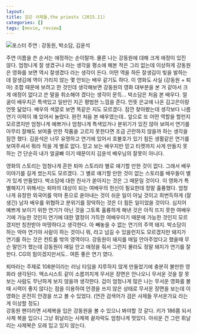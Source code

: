```yaml
---
layout: 
title: 검은 사제들,the priests (2015.11)
categories: []
tags: [movie, review]
---
```

![포스터](https://lh3.googleusercontent.com/-5qsRnD9T9ds/VkgVxn91WfI/AAAAAAAAAZI/fnZQHHV_ypE/s512-Ic42/20151115001000_0_99_20151115131705.jpg)
주연 : 강동원, 박소담, 김윤석

주연 이름을 쓴 순서는 애정하는 순이랄까. 물론 나는 강동원에 대해 크게 애정이 있진 않다. 엄청나게 잘 생겼구나 라는 생각을 평소에 해본 적은 그리 없는데 이상하게 강동원은 영화를 보면 역시 잘생겼다 라는 생각이 든다. 어떤 역을 하든 잘생김이 빛을 발하는데 잘생김에 역이 가리지 않는 몇 안되는 배우 같기도 하다. 이 영화도 사실 (강동원 + 퇴마) 조합 때문에 보려고 한 것인데 생각해보면 강동원의 영화 대부분을 본 거 같아서 크게 애정이 없다고 쓴 말을 취소해야 겠다는 생각이 문득... 박소담은 처음 본 배우다. 얼굴이 배우치곤 특색있고 일반인 치곤 평범한 느낌을 준다. 언뜻 은교에 나온 김고은이랑 언뜻 닮았다. 배우의 색깔로 보면 똑같은 지도 모르겠다. 잠깐 찾아봤는데 생각보다 나름 연기 이력이 꽤 있어서 놀랐다. 완전 처음 본 배우였는데.. 앞으로 또 어떤 역할을 할런지 모르겠지만 엄청나게 예쁘거나 엄청나게 특색있거나 분위기가 있진 않아 보여서 연기를 아무리 잘해도 보여줄 만한 작품을 고르지 못한다면 조금 곤란하지 않을까 하는 생각을 잠깐 했다. 김윤석은 너무 유명하고 연기에 있어서 호불호가 있기 힘든 생활같은 연기를 보여주셔서 뭐라 적을 게 별로 없다. 믿고 보는 배우지만 믿고 티켓까지 사게 만들지 못하는 건 단순히 내가 얼굴빠 이기 때문이지 김윤석 배우님의 잘못이 아니다.    

영화의 스토리는 엄청나게 흔한 퇴마 스토리라 별로 얘기할 만한 것이 없다. 그래서 배우 이야기를 길게 썼는지도 모르겠다. 그 별로 얘기할 만한 것이 없는 스토리를 배우들이 별거 있게 만들었다. 박소담에 대한 찬사가 쏟아지는 것은 그 때문일 것이다. 이 영화가 특별해지기 위해서는 퇴마의 대상이 되는 여배우의 헌신이 필요한데 정말 훌륭했다. 엄청나게 유창한 외국어를 악마 톤으로 쏟아내는 것이 쉬운 일이 아닐 것이고 희번득하게 (잘생긴) 남자 배우를 위협하고 분위기를 장악하는 것은 더 힘든 일이었을 것이다. 심지어 예쁘게 보이기 위한 연기가 아닌 것을 그토록 훌륭하게 해낸 것은 아직 뜨지 못한 여배우기에 가능한 것인지 연기에 대한 열정이 가득한 여배우이기 때문에 가능한 것인지 모르겠지만 칭찬받아 마땅하다고 생각한다. 아 빼놓을 수 없는 연기의 주역 돼지. 박소담이 하는 악마 연기야 사람이 하는 것이니 뭐, 라고 넘길 수 있을런지도 모르겠지만 돼지가 연기를 하는 것은 컨트롤 밖의 영역이다. 강동원이 돼지를 매일 안아주었다고 했을때 무슨 말인가 했는데 강동원이 매일 안고 애정을 줘서 그런지 몰라도 정말 돼지가 연기를 잘한다. CG의 힘이겠지만서도.. 여튼 좋은 연기 였다.    

퇴마라는 주제로 108분이라는 러닝 타임을 지루하지 않게 만들었기에 충분히 볼만한 영화라 생각된다. 엑소시스트 같이 소름끼치게 무서운 장면은 안나오니 무서운 것을 잘 못보는 사람도 무난하게 보지 않을까 생각한다. 겁이 엄청나게 많은 나는 무서운 영화를 볼 때 시력이 좋지 않다는 점을 이용하여 안경을 쓰지 않은 상태로 무서운 장면을 보는데 이 영화는 온전히 안경을 쓰고 볼 수 있었다. (연관 검색어가 검은 사제들 무서운가요 라는게 이상할 정도)   
강동원 팬이라면 사제복을 입은 강동원을 볼 수 있으니 봐야할 것 같다. 키가 186쯤 되서 사제 복을 입으니 그냥 휘날리는 사제복 끝자락도 엄청나게 멋있다. 아쉬운 건 그런 휘날리는 사제복은 오래 입고 있지 않는다. 